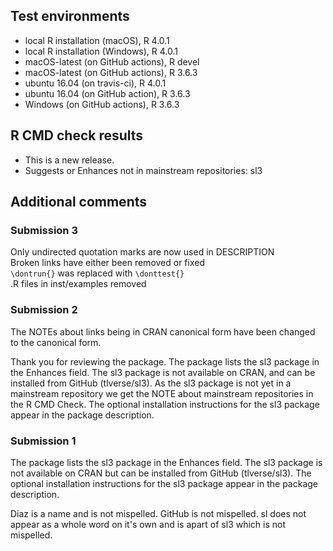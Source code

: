 ## Test environments

* local R installation (macOS), R 4.0.1
* local R installation (Windows), R 4.0.1
* macOS-latest (on GitHub actions), R devel
* macOS-latest (on GitHub actions), R 3.6.3
* ubuntu 16.04 (on travis-ci), R 4.0.1
* ubuntu 16.04 (on GitHub action), R 3.6.3
* Windows (on GitHub actions), R 3.6.3

## R CMD check results

* This is a new release.
* Suggests or Enhances not in mainstream repositories:
   sl3

## Additional comments

### Submission 3

Only undirected quotation marks are now used in DESCRIPTION  
Broken links have either been removed or fixed  
`\dontrun{}` was replaced with `\donttest{}`  
.R files in inst/examples removed  

### Submission 2

The NOTEs about links being in CRAN canonical form have been changed to the canonical form.

Thank you for reviewing the package.
The package lists the sl3 package in the Enhances field. 
The sl3 package is not available on CRAN, and can be installed from GitHub (tlverse/sl3). 
As the sl3 package is not yet in a mainstream repository we get the NOTE about mainstream repositories in the R CMD Check.
The optional installation instructions for the sl3 package appear in the package description.

### Submission 1

The package lists the sl3 package in the Enhances field. 
The sl3 package is not available on CRAN but can be installed from GitHub (tlverse/sl3). 
The optional installation instructions for the sl3 package appear in the package description.

Diaz is a name and is not mispelled. 
GitHub is not mispelled. 
sl does not appear as a whole word on it's own and is apart of sl3 which is not mispelled.
